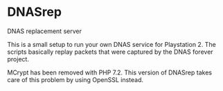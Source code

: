 # DNASrep
DNAS replacement server

This is a small setup to run your own DNAS service for Playstation 2. The scripts basically replay packets that were captured by the DNAS forever project.

MCrypt has been removed with PHP 7.2. This version of DNASrep takes care of this problem by using OpenSSL instead.